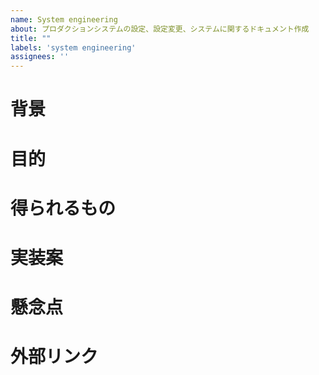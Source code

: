 ```yaml
---
name: System engineering
about: プロダクションシステムの設定、設定変更、システムに関するドキュメント作成
title: ""
labels: 'system engineering'
assignees: ''
---
```


<!-- "プロジェクトの現状を全く知らないエンジニアでも読めば分かる説明" ぐらいのターゲットを意識して説明をすると◎
(一般的な専門用語は使用OK。プロジェクト固有の概念はやや冗長に説明が必要。) -->


# <!-- 必須 --> 背景

<!-- e.g.) 現状{具体的な実装}となっているが、これだけでは{プロダクトオーナーの要求}を実現するには不十分であるため、{追加実装}の必要がある。 -->

# <!-- 必須 --> 目的 

<!-- e.g.) {プロダクトオーナーの要求}を実現する。 -->

# <!-- 必須 --> 得られるもの

<!-- e.g.) 〇〇をした際のUXが向上する。 -->

# <!-- 任意 --> 実装案

<!-- e.g.) {ライブラリ名}というライブラリがあるので、これを用いながら{追加機能}を実装する。
 e.g.2) {具体的なサンプルソースコード} -->

# <!-- 任意 --> 懸念点

<!-- e.g.) {ライブラリ名}には{ライブラリ固有の問題}という問題があるが、これの対策方法が現時点でわからない。
 e.g.2) 実装には案1と案2があり、一長一短の性質があるため方針の決定に踏ん切りがついていない -->

# <!-- 任意 --> 外部リンク

<!-- e.g.) - http://example.com -->
